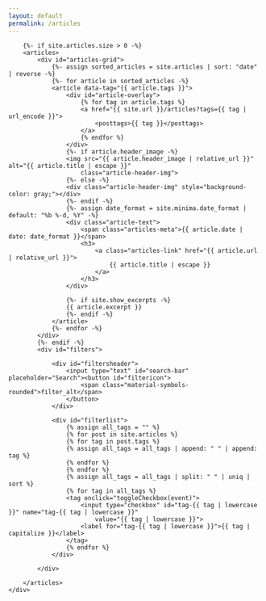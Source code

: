 ```yaml
---
layout: default
permalink: /articles
---
```


<div id="articles">
    <div class="wrapper">

        {%- if site.articles.size > 0 -%}
        <articles>
            <div id="articles-grid">
                {%- assign sorted_articles = site.articles | sort: "date" | reverse -%}
                {%- for article in sorted_articles -%}
                <article data-tag="{{ article.tags }}">
                    <div id="article-overlay">
                        {% for tag in article.tags %}
                        <a href="{{ site.url }}/articles?tags={{ tag | url_encode }}">
                            <posttags>{{ tag }}</posttags>
                        </a>
                        {% endfor %}
                    </div>
                    {%- if article.header_image -%}
                    <img src="{{ article.header_image | relative_url }}" alt="{{ article.title | escape }}"
                        class="article-header-img">
                    {%- else -%}
                    <div class="article-header-img" style="background-color: gray;"></div>
                    {%- endif -%}
                    {%- assign date_format = site.minima.date_format | default: "%b %-d, %Y" -%}
                    <div class="article-text">
                        <span class="articles-meta">{{ article.date | date: date_format }}</span>
                        <h3>
                            <a class="articles-link" href="{{ article.url | relative_url }}">
                                {{ article.title | escape }}
                            </a>
                        </h3>
                    </div>

                    {%- if site.show_excerpts -%}
                    {{ article.excerpt }}
                    {%- endif -%}
                </article>
                {%- endfor -%}
            </div>
            {%- endif -%}
            <div id="filters">

                <div id="filtersheader">
                    <input type="text" id="search-bar" placeholder="Search"><button id="filtericon">
                        <span class="material-symbols-rounded">filter_alt</span>
                    </button>
                </div>

                <div id="filterlist">
                    {% assign all_tags = "" %}
                    {% for post in site.articles %}
                    {% for tag in post.tags %}
                    {% assign all_tags = all_tags | append: " " | append: tag %}
                    {% endfor %}
                    {% endfor %}
                    {% assign all_tags = all_tags | split: " " | uniq | sort %}
                    {% for tag in all_tags %}
                    <tag onclick="toggleCheckbox(event)">
                        <input type="checkbox" id="tag-{{ tag | lowercase }}" name="tag-{{ tag | lowercase }}"
                            value="{{ tag | lowercase }}">
                        <label for="tag-{{ tag | lowercase }}">{{ tag | capitalize }}</label>
                    </tag>
                    {% endfor %}
                </div>

            </div>

        </articles>
    </div>

</div>
<script src="/scripts/articles.js"></script>
<script src="/scripts/global.js"></script>